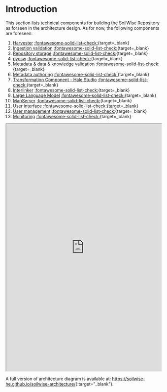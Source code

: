 # Introduction

This section lists technical components for building the SoilWise Repository as forseen in the architecture design. As for now, the following components are foreseen:

1. [Harvester](ingestion.md) [:fontawesome-solid-list-check:](){target=_blank}
2. [Ingestion validation](completeness.md) [:fontawesome-solid-list-check:](){target=_blank}
3. [Repository storage](storage.md) [:fontawesome-solid-list-check:](){target=_blank}
4. [pycsw](pycsw.md) [:fontawesome-solid-list-check:](){target=_blank}
5. [Metadata & data & knowledge validation](metadata_validation.md) [:fontawesome-solid-list-check:](){target=_blank}
6. [Metadata authoring](metadata-authoring.md) [:fontawesome-solid-list-check:](){target=_blank}
7. [Transformation Component - Hale Studio](transformation.md) [:fontawesome-solid-list-check:](){target=_blank}
8. [Interlinker](interlinker.md) [:fontawesome-solid-list-check:](){target=_blank}
9. [Large Language Model](llm.md) [:fontawesome-solid-list-check:](){target=_blank}
10. [MapServer](mapserver.md) [:fontawesome-solid-list-check:](){target=_blank}
11. [User interface](dashboard.md) [:fontawesome-solid-list-check:](){target=_blank}
12. [User management](user_management.md) [:fontawesome-solid-list-check:](){target=_blank}
13. [Monitoring](monitoring.md) [:fontawesome-solid-list-check:](){target=_blank}

<iframe style="width:100%; height:800px"src="https://soilwise-he.github.io/soilwise-architecture/?view=id-e3ae52bba4fb42dfa0b3900e7d37bdab"></iframe>

A full version of architecture diagram is available at: <https://soilwise-he.github.io/soilwise-architecture/>{:target="_blank"}.